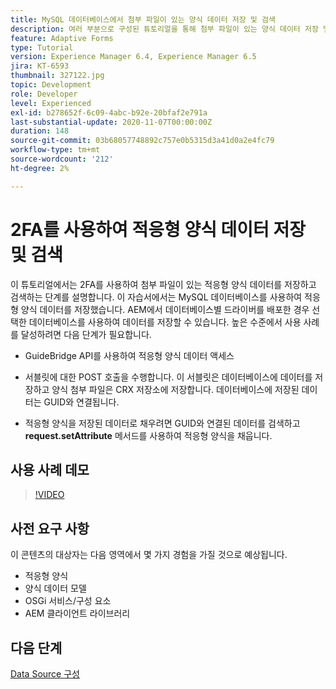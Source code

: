 ```yaml
---
title: MySQL 데이터베이스에서 첨부 파일이 있는 양식 데이터 저장 및 검색
description: 여러 부분으로 구성된 튜토리얼을 통해 첨부 파일이 있는 양식 데이터 저장 및 검색 단계를 안내합니다.
feature: Adaptive Forms
type: Tutorial
version: Experience Manager 6.4, Experience Manager 6.5
jira: KT-6593
thumbnail: 327122.jpg
topic: Development
role: Developer
level: Experienced
exl-id: b278652f-6c09-4abc-b92e-20bfaf2e791a
last-substantial-update: 2020-11-07T00:00:00Z
duration: 148
source-git-commit: 03b68057748892c757e0b5315d3a41d0a2e4fc79
workflow-type: tm+mt
source-wordcount: '212'
ht-degree: 2%

---
```


# 2FA를 사용하여 적응형 양식 데이터 저장 및 검색

이 튜토리얼에서는 2FA를 사용하여 첨부 파일이 있는 적응형 양식 데이터를 저장하고 검색하는 단계를 설명합니다. 이 자습서에서는 MySQL 데이터베이스를 사용하여 적응형 양식 데이터를 저장했습니다. AEM에서 데이터베이스별 드라이버를 배포한 경우 선택한 데이터베이스를 사용하여 데이터를 저장할 수 있습니다. 높은 수준에서 사용 사례를 달성하려면 다음 단계가 필요합니다.

* GuideBridge API를 사용하여 적응형 양식 데이터 액세스

* 서블릿에 대한 POST 호출을 수행합니다. 이 서블릿은 데이터베이스에 데이터를 저장하고 양식 첨부 파일은 CRX 저장소에 저장합니다. 데이터베이스에 저장된 데이터는 GUID와 연결됩니다.

* 적응형 양식을 저장된 데이터로 채우려면 GUID와 연결된 데이터를 검색하고 **request.setAttribute** 메서드를 사용하여 적응형 양식을 채웁니다.

## 사용 사례 데모

>[!VIDEO](https://video.tv.adobe.com/v/346932?quality=12&learn=on&captions=kor)

## 사전 요구 사항

이 콘텐츠의 대상자는 다음 영역에서 몇 가지 경험을 가질 것으로 예상됩니다.

* 적응형 양식
* 양식 데이터 모델
* OSGi 서비스/구성 요소
* AEM 클라이언트 라이브러리


## 다음 단계

[Data Source 구성](./configure-data-source.md)